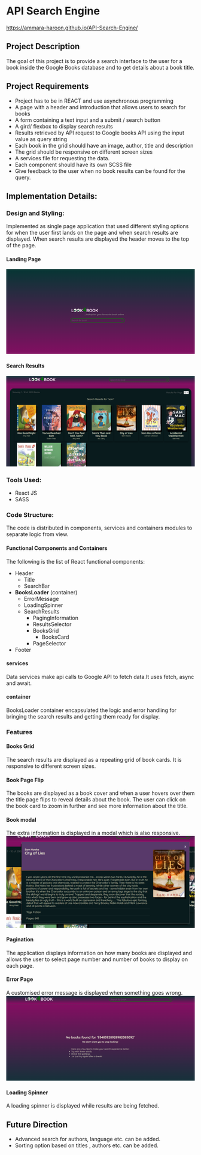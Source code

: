 # API Search Engine
https://ammara-haroon.github.io/API-Search-Engine/
## Project Description

The goal of this project is to provide a search interface to the user for a book inside the Google Books database and to get details about a book title.

## Project Requirements

- Project has to be in REACT and use asynchronous programming
- A page with a header and introduction that allows users to search for books
- A form containing a text input and a submit / search button
- A gird/ flexbox to display search results
- Results retrieved by API request to Google books API using the input value as query string
- Each book in the grid should have an image, author, title and description
- The grid should be responsive on different screen sizes
- A services file for requesting the data.
- Each component should have its own SCSS file
- Give feedback to the user when no book results can be found for the query.

## Implementation Details:

### Design and Styling:

Implemented as single page application that used different styling options for when the user first lands on the page and when search results are displayed. When search results are displayed the header moves to the top of the page.

#### Landing Page

![landing page](image.png)

#### Search Results

![search results](image-1.png)

### Tools Used:

- React JS
- SASS

### Code Structure:

The code is distributed in components, services and containers modules to separate logic from view.

#### Functional Components and Containers

The following is the list of React functional components:

- Header
  - Title
  - SearchBar
- **BooksLoader** (container)
  - ErrorMessage
  - LoadingSpinner
  - SearchResults
    - PagingInformation
    - ResultsSelector
    - BooksGrid
      - BooksCard
    - PageSelector
- Footer

#### services

Data services make api calls to Google API to fetch data.It uses fetch, async and await.

#### container

BooksLoader container encapsulated the logic and error handling for bringing the search results and getting them ready for display.

### Features

#### Books Grid

The search results are displayed as a repeating grid of book cards. It is responsive to different screen sizes.

#### Book Page Flip

The books are displayed as a book cover and when a user hovers over them the title page flips to reveal details about the book. The user can click on the book card to zoom in further and see more information about the title.

#### Book modal

The extra information is displayed in a modal which is also responsive.
![book modal](image-2.png)

#### Pagination

The application displays information on how many books are displayed and allows the user to select page number and number of books to display on each page.

#### Error Page

A customised error message is displayed when something goes wrong.
![alt text](image-3.png)

#### Loading Spinner

A loading spinner is displayed while results are being fetched.

## Future Direction

- Advanced search for authors, language etc. can be added.
- Sorting option based on titles , authors etc. can be added.
